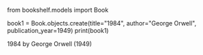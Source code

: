 from bookshelf.models import Book

book1 = Book.objects.create(title="1984", author="George Orwell", publication_year=1949)
print(book1)

<!-- output -->
1984 by George Orwell (1949)
